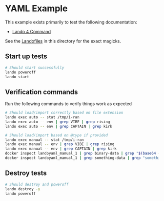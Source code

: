 # YAML Example

This example exists primarily to test the following documentation:

* [Lando 4 Command](TBD)

See the [Landofiles](https://docs.lando.dev/config/lando.html) in this directory for the exact magicks.

## Start up tests

```bash
# Should start successfully
lando poweroff
lando start
```

## Verification commands

Run the following commands to verify things work as expected

```bash
# Should load/import correctly based on file extension
lando exec auto -- stat /tmp/i-ran
lando exec auto -- env | grep VIBE | grep rising
lando exec auto -- env | grep CAPTAIN | grep kirk

# Should load/import based on @type if provided
lando exec manual -- stat /tmp/i-ran
lando exec manual -- env | grep VIBE | grep rising
lando exec manual -- env | grep CAPTAIN | grep kirk
docker inspect landoyaml_manual_1 | grep binary-data | grep "$(base64 -i env.huh)"
docker inspect landoyaml_manual_1 | grep something-data | grep "something"
```

## Destroy tests

```bash
# Should destroy and poweroff
lando destroy -y
lando poweroff
```
